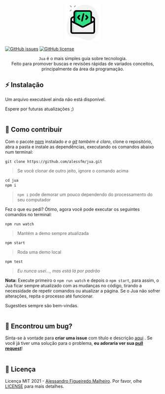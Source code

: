 <div align="center"><img src="./assets/icons/logosm.png"></img></div>

[![GitHub issues](https://img.shields.io/github/issues/alessfm/jua)](https://github.com/alessfm/jua/issues)
[![GitHub license](https://img.shields.io/github/license/alessfm/jua)](https://github.com/alessfm/jua/blob/main/LICENSE)

<div align="center"> <code>Jua</code> é o mais simples guia sobre tecnologia.</div>

<div align="center">Feito para promover buscas e revisões rápidas de variados conceitos, principalmente da área da programação.</div>

**⚡️ Instalação**
---

Um arquivo executável ainda não está disponível.
 
Espere por futuras atualizações ;)
<br><br>

**🤝 Como contribuir**
---

Com o pacote [npm](https://www.npmjs.com/get-npm) instalado _e o [git](https://git-scm.com/downloads) também é claro_, clone o repositório, abra a pasta e instale as dependências, executando os comandos abaixo num terminal:

```
git clone https://github.com/alessfm/jua.git 
```
> Se você clonar de outro jeito, ignore o comando acima

```
cd jua 
npm i 
```
> `npm i` pode demorar um pouco dependendo do processamento do seu computador

Fez o que eu pedi? Ótimo, agora você pode executar os seguintes comandos no terminal:

```
npm run watch
```
> Mantém a demo sempre atualizada
```
npm start  
```
> Roda uma demo local
```
npm test
```
> _Eu nunca usei..., mas está lá por padrão_

**Nota:** Execute primeiro o `npm run watch` e depois o `npm start`, para assim, o Jua ficar sempre atualizado com as mudanças no código, tirando a necessidade de repetir comandos ou atualizar a página. Se o Jua não sofrer alterações, repita o processo até funcionar.

Sugestões sempre são bem-vindas.
<br><br>

**🦗 Encontrou um bug?**
---

Sinta-se à vontade para **criar uma issue** com título e descrição [aqui](https://github.com/alessfm/jua/issues) . Se você já tiver uma solução para o problema, **eu adoraria ver sua [pull request](https://github.com/alessfm/jua/pulls)**!
<br><br>

**📘 Licença**
---

Licença MIT 2021 - [Alessandro Figueiredo Malheiro](https://github.com/alessfm/). Por favor, olhe [LICENSE](LICENSE) para mais detalhes.
